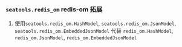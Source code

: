 ### `seatools.redis_om` redis-om 拓展
1. 使用`seatools.redis_om.HashModel`, `seatools.redis_om.JsonModel`, `seatools.redis_om.EmbeddedJsonModel` 代替 `redis_om.HashModel`, `redis_om.JsonModel`, `redis_om.EmbeddedJsonModel`

